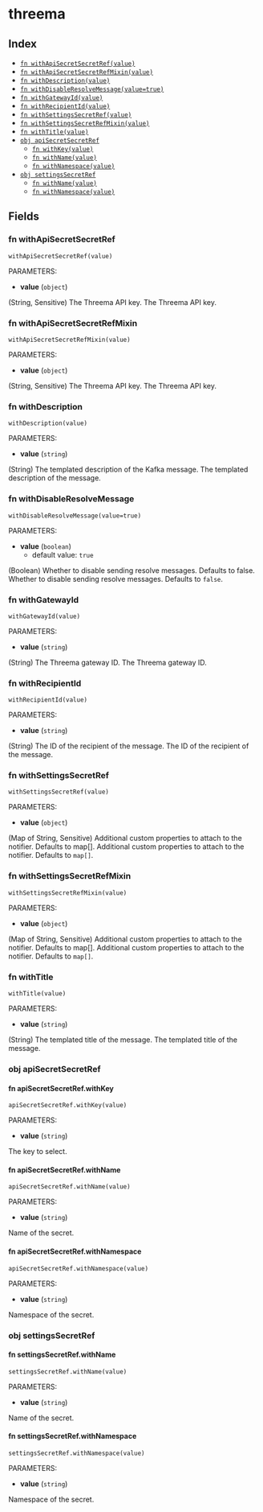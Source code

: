 # threema



## Index

* [`fn withApiSecretSecretRef(value)`](#fn-withapisecretsecretref)
* [`fn withApiSecretSecretRefMixin(value)`](#fn-withapisecretsecretrefmixin)
* [`fn withDescription(value)`](#fn-withdescription)
* [`fn withDisableResolveMessage(value=true)`](#fn-withdisableresolvemessage)
* [`fn withGatewayId(value)`](#fn-withgatewayid)
* [`fn withRecipientId(value)`](#fn-withrecipientid)
* [`fn withSettingsSecretRef(value)`](#fn-withsettingssecretref)
* [`fn withSettingsSecretRefMixin(value)`](#fn-withsettingssecretrefmixin)
* [`fn withTitle(value)`](#fn-withtitle)
* [`obj apiSecretSecretRef`](#obj-apisecretsecretref)
  * [`fn withKey(value)`](#fn-apisecretsecretrefwithkey)
  * [`fn withName(value)`](#fn-apisecretsecretrefwithname)
  * [`fn withNamespace(value)`](#fn-apisecretsecretrefwithnamespace)
* [`obj settingsSecretRef`](#obj-settingssecretref)
  * [`fn withName(value)`](#fn-settingssecretrefwithname)
  * [`fn withNamespace(value)`](#fn-settingssecretrefwithnamespace)

## Fields

### fn withApiSecretSecretRef

```jsonnet
withApiSecretSecretRef(value)
```

PARAMETERS:

* **value** (`object`)

(String, Sensitive) The Threema API key.
The Threema API key.
### fn withApiSecretSecretRefMixin

```jsonnet
withApiSecretSecretRefMixin(value)
```

PARAMETERS:

* **value** (`object`)

(String, Sensitive) The Threema API key.
The Threema API key.
### fn withDescription

```jsonnet
withDescription(value)
```

PARAMETERS:

* **value** (`string`)

(String) The templated description of the Kafka message.
The templated description of the message.
### fn withDisableResolveMessage

```jsonnet
withDisableResolveMessage(value=true)
```

PARAMETERS:

* **value** (`boolean`)
   - default value: `true`

(Boolean) Whether to disable sending resolve messages. Defaults to false.
Whether to disable sending resolve messages. Defaults to `false`.
### fn withGatewayId

```jsonnet
withGatewayId(value)
```

PARAMETERS:

* **value** (`string`)

(String) The Threema gateway ID.
The Threema gateway ID.
### fn withRecipientId

```jsonnet
withRecipientId(value)
```

PARAMETERS:

* **value** (`string`)

(String) The ID of the recipient of the message.
The ID of the recipient of the message.
### fn withSettingsSecretRef

```jsonnet
withSettingsSecretRef(value)
```

PARAMETERS:

* **value** (`object`)

(Map of String, Sensitive) Additional custom properties to attach to the notifier. Defaults to map[].
Additional custom properties to attach to the notifier. Defaults to `map[]`.
### fn withSettingsSecretRefMixin

```jsonnet
withSettingsSecretRefMixin(value)
```

PARAMETERS:

* **value** (`object`)

(Map of String, Sensitive) Additional custom properties to attach to the notifier. Defaults to map[].
Additional custom properties to attach to the notifier. Defaults to `map[]`.
### fn withTitle

```jsonnet
withTitle(value)
```

PARAMETERS:

* **value** (`string`)

(String) The templated title of the message.
The templated title of the message.
### obj apiSecretSecretRef


#### fn apiSecretSecretRef.withKey

```jsonnet
apiSecretSecretRef.withKey(value)
```

PARAMETERS:

* **value** (`string`)

The key to select.
#### fn apiSecretSecretRef.withName

```jsonnet
apiSecretSecretRef.withName(value)
```

PARAMETERS:

* **value** (`string`)

Name of the secret.
#### fn apiSecretSecretRef.withNamespace

```jsonnet
apiSecretSecretRef.withNamespace(value)
```

PARAMETERS:

* **value** (`string`)

Namespace of the secret.
### obj settingsSecretRef


#### fn settingsSecretRef.withName

```jsonnet
settingsSecretRef.withName(value)
```

PARAMETERS:

* **value** (`string`)

Name of the secret.
#### fn settingsSecretRef.withNamespace

```jsonnet
settingsSecretRef.withNamespace(value)
```

PARAMETERS:

* **value** (`string`)

Namespace of the secret.